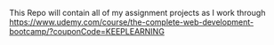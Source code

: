 This Repo will contain all of my assignment projects as I work through https://www.udemy.com/course/the-complete-web-development-bootcamp/?couponCode=KEEPLEARNING
